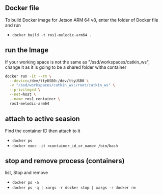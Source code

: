 ## Docker file
To build Docker image for Jetson ARM 64 v8, enter the folder of Docker file and run
- <code>docker build -t ros1-melodic-arm64 .</code>

## run the Image
If your working space is not the same as "/ssd/workspaces/catkin_ws", change it as it is going to be a shared folder witha  container
```bash
docker run -it --rm \
  --device=/dev/ttyUSB0:/dev/ttyUSB0 \
  -v "/ssd/workspaces/catkin_ws:/root/catkin_ws" \
  --privileged \
  --net=host \
  --name ros1_container \
  ros1-melodic-arm64
```

## attach to active seasion
Find the container ID then attach to it
- <code>docker ps </code>
- <code>docker exec -it <container_id_or_name> /bin/bash </code>

## stop and remove process (containers)
list, Stop and remove
- <code>docker ps -a </code>
- <code>docker ps -q | xargs -r docker stop | xargs -r docker rm </code>

